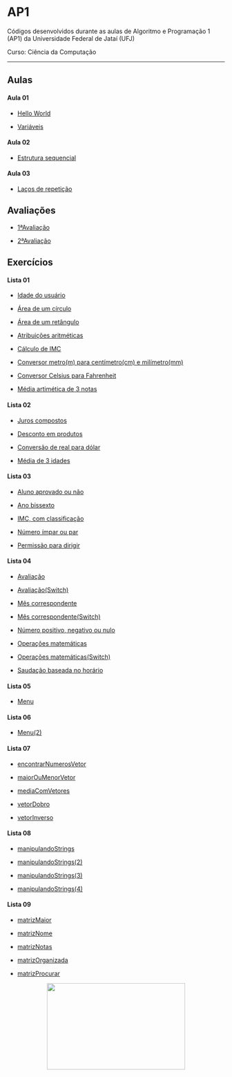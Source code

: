 # AP1
Códigos desenvolvidos durante as aulas de Algoritmo e Programação 1 (AP1) da Universidade Federal de Jataí (UFJ)

Curso: Ciência da Computação

-----------------------------------------------------------------------------------------------------------------
## Aulas

   #### Aula 01

   - [Hello World](https://github.com/Schneiderss/AP1/blob/main/Materiais/Aula01/hello_world.c)

   - [Variáveis](https://github.com/Schneiderss/AP1/blob/main/Materiais/Aula01/variáveis.c)

   #### Aula 02
   
   - [Estrutura sequencial](https://github.com/Schneiderss/AP1/blob/main/Materiais/Aula02/estrutura%20sequencial.c)

   #### Aula 03

   - [Laços de repetição](https://github.com/Schneiderss/AP1/blob/main/Materiais/Aula03/lacos.c)

## Avaliações

- [1ªAvaliação](https://github.com/Schneiderss/AP1/blob/main/Materiais/1ªAvaliação/calculoDesconto.c)

- [2ªAvaliação]()

## Exercícios

   #### Lista 01
  
   - [Idade do usuário](https://github.com/Schneiderss/AP1/blob/main/Materiais/Lista01/idade%20do%20usuário.c)

   - [Área de um círculo](https://github.com/Schneiderss/AP1/blob/main/Materiais/Lista01/area%20de%20um%20circulo.c)

   - [Área de um retângulo](https://github.com/Schneiderss/AP1/blob/main/Materiais/Lista01/area%20de%20um%20retangulo.c)

   - [Atribuições aritméticas](https://github.com/Schneiderss/AP1/blob/main/Materiais/Lista01/atribuicoes%20aritmeticas.c)

   - [Cálculo de IMC](https://github.com/Schneiderss/AP1/blob/main/Materiais/Lista01/calculo%20de%20imc.c)

   - [Conversor metro(m) para centímetro(cm) e milímetro(mm)](https://github.com/Schneiderss/AP1/blob/main/Materiais/Lista01/conversor%20(m)%20para%20(cm)%20e%20(mm).c)

   - [Conversor Celsius para Fahrenheit](https://github.com/Schneiderss/AP1/blob/main/Materiais/Lista01/conversor%20celsius%20para%20fahrenheit.c)

   - [Média artimética de 3 notas](https://github.com/Schneiderss/AP1/blob/main/Materiais/Lista01/media%20aritmetica%20de%203%20notas.c)

   #### Lista 02
  
   - [Juros compostos](https://github.com/Schneiderss/AP1/blob/main/Materiais/Aula01)

   - [Desconto em produtos](https://github.com/Schneiderss/AP1/blob/main/Materiais/Aula01)

   - [Conversão de real para dólar](https://github.com/Schneiderss/AP1/blob/main/Materiais/Aula01)

   - [Média de 3 idades](https://github.com/Schneiderss/AP1/blob/main/Materiais/Aula01)

   #### Lista 03

   - [Aluno aprovado ou não](https://github.com/Schneiderss/AP1/blob/main/Materiais/Aula01)

   - [Ano bissexto](https://github.com/Schneiderss/AP1/blob/main/Materiais/Aula01)

   - [IMC, com classificação](https://github.com/Schneiderss/AP1/blob/main/Materiais/Aula01)

   - [Número ímpar ou par](https://github.com/Schneiderss/AP1/blob/main/Materiais/Aula01)

   - [Permissão para dirigir](https://github.com/Schneiderss/AP1/blob/main/Materiais/Aula01)

   #### Lista 04

   - [Avaliação](https://github.com/Schneiderss/AP1/blob/main/Materiais/Aula01)

   - [Avaliação(Switch)](https://github.com/Schneiderss/AP1/blob/main/Materiais/Aula01)

   - [Mês correspondente](https://github.com/Schneiderss/AP1/blob/main/Materiais/Aula01)

   - [Mês correspondente(Switch)](https://github.com/Schneiderss/AP1/blob/main/Materiais/Aula01)

   - [Número positivo, negativo ou nulo](https://github.com/Schneiderss/AP1/blob/main/Materiais/Aula01)

   - [Operações matemáticas](https://github.com/Schneiderss/AP1/blob/main/Materiais/Aula01)

   - [Operações matemáticas(Switch)](https://github.com/Schneiderss/AP1/blob/main/Materiais/Aula01)

   - [Saudação baseada no horário](https://github.com/Schneiderss/AP1/blob/main/Materiais/Aula01)

   
   #### Lista 05

   - [Menu](https://github.com/Schneiderss/AP1/blob/main/Materiais/Aula01)

   #### Lista 06

   - [Menu(2)](https://github.com/Schneiderss/AP1/blob/main/Materiais/Aula01)

   #### Lista 07

   - [encontrarNumerosVetor](https://github.com/Schneiderss/AP1/blob/main/Materiais/Aula01)

   - [maiorOuMenorVetor](https://github.com/Schneiderss/AP1/blob/main/Materiais/Aula01)

   - [mediaComVetores](https://github.com/Schneiderss/AP1/blob/main/Materiais/Aula01)

   - [vetorDobro](https://github.com/Schneiderss/AP1/blob/main/Materiais/Aula01)

   - [vetorInverso](https://github.com/Schneiderss/AP1/blob/main/Materiais/Aula01)

   #### Lista 08

   - [manipulandoStrings](https://github.com/Schneiderss/AP1/blob/main/Materiais/Aula01)

   - [manipulandoStrings(2)](https://github.com/Schneiderss/AP1/blob/main/Materiais/Aula01)

   - [manipulandoStrings(3)](https://github.com/Schneiderss/AP1/blob/main/Materiais/Aula01)

   - [manipulandoStrings(4)](https://github.com/Schneiderss/AP1/blob/main/Materiais/Aula01)


   #### Lista 09

   - [matrizMaior](https://github.com/Schneiderss/AP1/blob/main/Materiais/Aula01)

   - [matrizNome](https://github.com/Schneiderss/AP1/blob/main/Materiais/Aula01)

   - [matrizNotas](https://github.com/Schneiderss/AP1/blob/main/Materiais/Aula01)

   - [matrizOrganizada](https://github.com/Schneiderss/AP1/blob/main/Materiais/Aula01)

   - [matrizProcurar](https://github.com/Schneiderss/AP1/blob/main/Materiais/Aula01)

<div align="center">
  <a>
    <img height="200" width="320" src="https://i.giphy.com/media/v1.Y2lkPTc5MGI3NjExd2gwYmNmOGV6MnExb3E2YmtsbzJlMmN1MzNuN28zcDY1NWEyZDVvciZlcD12MV9pbnRlcm5hbF9naWZfYnlfaWQmY3Q9Zw/4EiGNSTfy4WC4/giphy.gif">
  </a>
</div>
